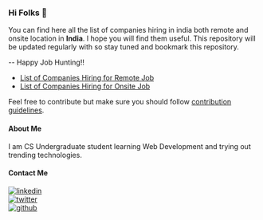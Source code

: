 ### Hi Folks 👋

You can find here all the list of companies hiring in india both remote and onsite location in **India**. I hope you will find them useful. This repository will be updated regularly with so stay tuned and bookmark this repository.    

-- Happy Job Hunting!!  

- [List of Companies Hiring for Remote Job](https://github.com/thisiskushal31/Get-Hired/blob/main/CompanyList-Remote.md)
- [List of Companies Hiring for Onsite Job](https://github.com/thisiskushal31/Get-Hired/blob/main/CompanyList-Onsite.md)

Feel free to contribute but make sure you should follow [contribution guidelines](https://github.com/thisiskushal31/Get-Hired/blob/main/Contributing.md).

#### About Me

I am CS Undergraduate student learning Web Development and trying out trending technologies.      

#### Contact Me

[![linkedin](https://img.shields.io/badge/linkedin-0A66C2?style=for-the-badge&logo=linkedin&logoColor=white)](https://www.linkedin.com/in/thisiskushalgupta/)      
[![twitter](https://img.shields.io/badge/twitter-1DA1F2?style=for-the-badge&logo=twitter&logoColor=white)](https://twitter.com/thisis_kushal)      
[![github](https://img.shields.io/badge/github-0d1117?style=for-the-badge&logo=github&logoColor=white)](https://github.com/thisiskushal31/)             